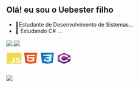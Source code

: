 ## Olá! eu sou o Uebester filho



- 🔭Estudante de Desenvolvimento de Sistemas...
- 🌱 Estudando C# ...

 <a href="https://github.com/anuraghazra/github-readme-stats">
  <img height=180 align="center" src="https://github-readme-stats.vercel.app/api?username=Uebester&bg_color=000000&title_color=993399&border_color=000000&icon_color=993399&show_icons=true" />
</a>
<a href="https://github.com/anuraghazra/convoychat">
  <img height=178 align="center" src="https://github-readme-stats.vercel.app/api/top-langs?username=Uebester&layout=compact&langs_count=8&card_width=320&bg_color=000000&title_color=993399&border_color=000000" />
</a>


  
<div style="display: inline_block"><br>
  <img align="center" alt="Rafa-Js" height="30" width="40" src="https://raw.githubusercontent.com/devicons/devicon/master/icons/javascript/javascript-plain.svg">
  <img align="center" alt="Rafa-HTML" height="30" width="40" src="https://raw.githubusercontent.com/devicons/devicon/master/icons/html5/html5-original.svg">
  <img align="center" alt="Rafa-CSS" height="30" width="40" src="https://raw.githubusercontent.com/devicons/devicon/master/icons/css3/css3-original.svg">
  <img align="center" alt="Rafa-Csharp" height="30" width="40" src="https://raw.githubusercontent.com/devicons/devicon/master/icons/csharp/csharp-original.svg">
</div>


##

<div> 
  <a href="https:https://www.linkedin.com/notifications/?filter=all" target="_blank"><img src="https://img.shields.io/badge/-LinkedIn-%230077B5?style=for-the-badge&logo=linkedin&logoColor=white" target="_blank"></a>
</div>
